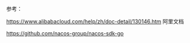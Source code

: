 




参考：

https://www.alibabacloud.com/help/zh/doc-detail/130146.htm 阿里文档

https://github.com/nacos-group/nacos-sdk-go